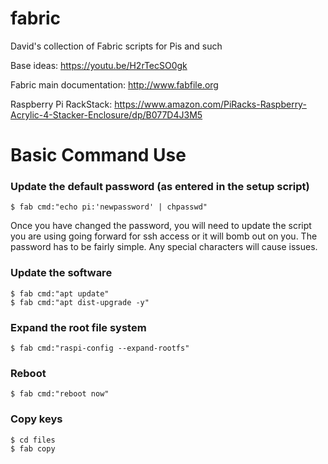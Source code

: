 # fabric
David's collection of Fabric scripts for Pis and such

Base ideas: https://youtu.be/H2rTecSO0gk

Fabric main documentation: http://www.fabfile.org

Raspberry Pi RackStack: https://www.amazon.com/PiRacks-Raspberry-Acrylic-4-Stacker-Enclosure/dp/B077D4J3M5

# Basic Command Use

### Update the default password (as entered in the setup script)

`$ fab cmd:"echo pi:'newpassword' | chpasswd"`

Once you have changed the password, you will need to update the script you are using going forward for ssh access or it will bomb out on you. The password has to be fairly simple. Any special characters will cause issues.

### Update the software 

```
$ fab cmd:"apt update"
$ fab cmd:"apt dist-upgrade -y"
```

### Expand the root file system

`$ fab cmd:"raspi-config --expand-rootfs"`

### Reboot

`$ fab cmd:"reboot now"`

### Copy keys

```
$ cd files
$ fab copy
```
